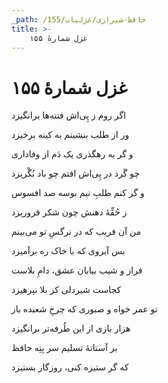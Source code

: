 ```yaml
---
_path: /حافظ-شیرازی/غزلیات/155
title: >-
    غزل شمارهٔ ۱۵۵
---
```

# غزل شمارهٔ ۱۵۵

<div class="b" id="bn1"><div class="m1"><p>اگر روم ز پِی‌اش فتنه‌ها برانگیزد</p></div>
<div class="m2"><p>ور از طلب بنشینم به کینه برخیزد</p></div></div>
<div class="b" id="bn2"><div class="m1"><p>و گر به رهگذری یک دَم از وفاداری</p></div>
<div class="m2"><p>چو گَرد در پِی‌اش افتم چو باد بُگْریزد</p></div></div>
<div class="b" id="bn3"><div class="m1"><p>و گر کنم طلبِ نیم بوسه صد افسوس</p></div>
<div class="m2"><p>ز حُقِّهٔ دهنش چون شکر فروریزد</p></div></div>
<div class="b" id="bn4"><div class="m1"><p>من آن فریب که در نرگسِ تو می‌بینم</p></div>
<div class="m2"><p>بس آبروی که با خاک ره برآمیزد</p></div></div>
<div class="b" id="bn5"><div class="m1"><p>فراز و شیب بیابان عشق، دامِ بلاست</p></div>
<div class="m2"><p>کجاست شیردلی کز بلا نپرهیزد</p></div></div>
<div class="b" id="bn6"><div class="m1"><p>تو عمر خواه و صبوری که چرخِ شعبده باز</p></div>
<div class="m2"><p>هزار بازی از این طُرفه‌تر برانگیزد</p></div></div>
<div class="b" id="bn7"><div class="m1"><p>بر آستانهٔ تسلیم سر بِنِه حافظ</p></div>
<div class="m2"><p>که گر ستیزه کنی، روزگار بستیزد</p></div></div>
